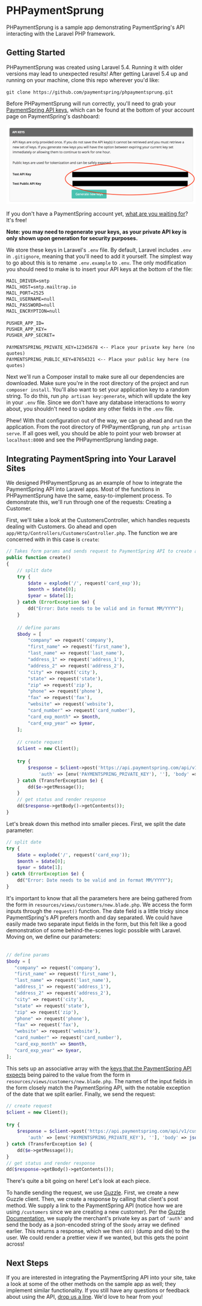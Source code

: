 # PHPaymentSprung

PHPaymentSprung is a sample app demonstrating PaymentSpring's API interacting with the Laravel PHP framework.

## Getting Started

PHPaymentSprung was created using Laravel 5.4. Running it with older versions may lead to unexpected results! After getting Laravel 5.4 up and running on your machine, clone this repo wherever you'd like:

`git clone https://github.com/paymentspring/phpaymentsprung.git`

Before PHPaymentSprung will run correctly, you'll need to grab your [PaymentSpring API keys](https://manage.paymentspring.com/account), which can be found at the bottom of your account page on PaymentSpring's dashboard:

![PaymentSpring Account Settings Screenshot](/public/API_KEY.png?raw=true "PaymentSpring Account Settings Screenshot")

If you don't have a PaymentSpring account yet, [what are you waiting for](https://paymentspring.com/signup/)? It's free!

**Note: you may need to regenerate your keys, as your private API key is only shown upon generation for security purposes.**

We store these keys in Laravel's `.env` file. By default, Laravel includes `.env` in `.gitignore`, meaning that you'll need to add it yourself. The simplest way to go about this is to rename `.env.example` to `.env`. The only modification you should need to make is to insert your API keys at the bottom of the file:

```
MAIL_DRIVER=smtp
MAIL_HOST=smtp.mailtrap.io
MAIL_PORT=2525
MAIL_USERNAME=null
MAIL_PASSWORD=null
MAIL_ENCRYPTION=null

PUSHER_APP_ID=
PUSHER_APP_KEY=
PUSHER_APP_SECRET=

PAYMENTSPRING_PRIVATE_KEY=12345678 <-- Place your private key here (no quotes)
PAYMENTSPRING_PUBLIC_KEY=87654321 <-- Place your public key here (no quotes)
```

Next we'll run a Composer install to make sure all our dependencies are downloaded. Make sure you're in the root directory of the project and run `composer install`. You'll also want to set your application key to a random string. To do this, run `php artisan key:generate`, which will update the key in your `.env` file. Since we don't have any database interactions to worry about, you shouldn't need to update any other fields in the `.env` file.

Phew! With that configuration out of the way, we can go ahead and run the application. From the root directory of PHPaymentSprung, run `php artisan serve`. If all goes well, you should be able to point your web browser at `localhost:8000` and see the PHPaymentSprung landing page.

## Integrating PaymentSpring into Your Laravel Sites

We designed PHPaymentSprung as an example of how to integrate the PaymentSpring API into Laravel apps. Most of the functions in PHPaymentSprung have the same, easy-to-implement process. To demonstrate this, we'll run through one of the requests: Creating a Customer.

First, we'll take a look at the CustomersController, which handles requests dealing with Customers. Go ahead and open `app/Http/Controllers/CustomersController.php`. The function we are concerned with in this case is `create`:

```PHP
// Takes form params and sends request to PaymentSpring API to create a customer.
public function create()
{
    // split date
    try {
        $date = explode('/', request('card_exp'));   
        $month = $date[0];
        $year = $date[1];
    } catch (ErrorException $e) {
        dd("Error: Date needs to be valid and in format MM/YYYY");
    }

    // define params
    $body = [
        "company" => request('company'),
        "first_name" => request('first_name'),
        "last_name" => request('last_name'),
        "address_1" => request('address_1'),
        "address_2" => request('address_2'),
        "city" => request('city'),
        "state" => request('state'),
        "zip" => request('zip'),
        "phone" => request('phone'),
        "fax" => request('fax'),
        "website" => request('website'),
        "card_number" => request('card_number'),
        "card_exp_month" => $month,
        "card_exp_year" => $year,
    ];

    // create request
    $client = new Client();

    try {
        $response = $client->post('https://api.paymentspring.com/api/v1/customers', [
            'auth' => [env('PAYMENTSPRING_PRIVATE_KEY'), ''], 'body' => json_encode($body)]);
    } catch (TransferException $e) {
        dd($e->getMessage());
    }
    // get status and render response
    dd($response->getBody()->getContents());
}

```
Let's break down this method into smaller pieces. First, we split the date parameter:

```PHP
// split date
try {
    $date = explode('/', request('card_exp'));   
    $month = $date[0];
    $year = $date[1];
} catch (ErrorException $e) {
    dd("Error: Date needs to be valid and in format MM/YYYY");
}

```

 It's important to know that all the parameters here are being gathered from the form in `resources/views/customers/new.blade.php`. We access the form inputs through the `request()` function. The date field is a little tricky since PaymentSpring's API prefers month and day separated. We could have easily made two separate input fields in the form, but this felt like a good demonstration of some behind-the-scenes logic possible with Laravel. Moving on, we define our parameters:

 ```PHP

// define params
$body = [
    "company" => request('company'),
    "first_name" => request('first_name'),
    "last_name" => request('last_name'),
    "address_1" => request('address_1'),
    "address_2" => request('address_2'),
    "city" => request('city'),
    "state" => request('state'),
    "zip" => request('zip'),
    "phone" => request('phone'),
    "fax" => request('fax'),
    "website" => request('website'),
    "card_number" => request('card_number'),
    "card_exp_month" => $month,
    "card_exp_year" => $year,
];

 ```

This sets up an associative array with the [keys that the PaymentSpring API expects](https://paymentspring.com/developers/#create-a-customer) being paired to the value from the form in `resources/views/customers/new.blade.php`. The names of the input fields in the form closely match the PaymentSpring API, with the notable exception of the date that we split earlier. Finally, we send the request:

```PHP
// create request
$client = new Client();

try {
    $response = $client->post('https://api.paymentspring.com/api/v1/customers', [
        'auth' => [env('PAYMENTSPRING_PRIVATE_KEY'), ''], 'body' => json_encode($body)]);
} catch (TransferException $e) {
    dd($e->getMessage());
}
// get status and render response
dd($response->getBody()->getContents());
```

There's quite a bit going on here! Let's look at each piece. 

To handle sending the request, we use [Guzzle](http://docs.guzzlephp.org/en/latest/). First, we create a new Guzzle client. Then, we create a response by calling that client's post method. We supply a link to the PaymentSpring API (notice how we are using `/customers` since we are creating a new customer). Per the [Guzzle Documentation](http://docs.guzzlephp.org/en/latest/quickstart.html#making-a-request), we supply the merchant's private key as part of `'auth'` and send the body as a json-encoded string of the `$body` array we defined earlier. This returns a response, which we then `dd()` (dump and die) to the user. We could render a prettier view if we wanted, but this gets the point across!

## Next Steps
If you are interested in integrating the PaymentSpring API into your site, take a look at some of the other methods on the sample app as well; they implement similar functionality. If you still have any questions or feedback about using the API, [drop us a line](https://paymentspring.com/contact/). We'd love to hear from you!